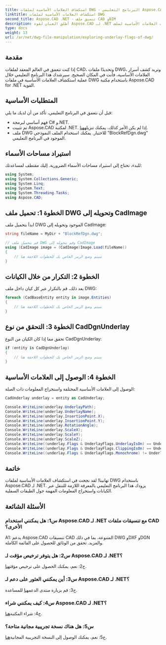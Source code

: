 ```yaml
---
title: استكشاف العلامات الأساسية لملفات DWG - البرنامج التعليمي Aspose.CAD
linktitle: استكشاف العلامات الأساسية لملفات DWG
second_title: Aspose.CAD .NET - تنسيق ملف CAD وBIM
description: أطلق العنان لقوة Aspose.CAD لـ .NET في استكشاف العلامات الأساسية لملف DWG. اتبع دليلنا خطوة بخطوة.
type: docs
weight: 13
url: /ar/net/dwg-file-manipulation/exploring-underlay-flags-of-dwg/
---
```

## مقدمة

إذا كنت تتعمق في العالم المعقد لملفات CAD، وتحديدًا ملفات DWG، وتريد كشف أسرار العلامات الأساسية، فأنت في المكان الصحيح. سيرشدك هذا البرنامج التعليمي خلال عملية استكشاف العلامات الأساسية في ملفات DWG باستخدام مكتبة Aspose.CAD for .NET القوية.

## المتطلبات الأساسية

قبل أن نتعمق في البرنامج التعليمي، تأكد من أن لديك ما يلي:

- فهم أساسي لبرمجة C# و.NET.
-  تم تثبيت Aspose.CAD لمكتبة .NET. إذا لم يكن الأمر كذلك، يمكنك تنزيله[هنا](https://releases.aspose.com/cad/net/).
- ملف DWG للاختبار. يمكنك استخدام الملف النموذجي "BlockRefDgn.dwg" الموجود في البرنامج التعليمي.

## استيراد مساحات الأسماء

للبدء، تحتاج إلى استيراد مساحات الأسماء الضرورية. إليك مقتطف لمساعدتك:

```csharp
using System;
using System.Collections.Generic;
using System.Linq;
using System.Text;
using System.Threading.Tasks;
using Aspose.CAD;

```

## الخطوة 1: تحميل ملف DWG وتحويله إلى CadImage

ابدأ بتحميل ملف DWG الموجود وتحويله إلى CadImage:

```csharp
string fileName = MyDir + "BlockRefDgn.dwg";

// قم بتحميل ملف DWG وقم بتحويله إلى CadImage
using (CadImage image = (CadImage)Image.Load(fileName))
{
    // سيتم وضع الرمز الخاص بك للخطوات اللاحقة هنا
}
```

## الخطوة 2: التكرار من خلال الكيانات

بعد ذلك، قم بالتكرار عبر كل كيان داخل ملف DWG:

```csharp
foreach (CadBaseEntity entity in image.Entities)
{
    // سيتم وضع الرمز الخاص بك للخطوات اللاحقة هنا
}
```

## الخطوة 3: التحقق من نوع CadDgnUnderlay

تحقق مما إذا كان الكيان من النوع CadDgnUnderlay:

```csharp
if (entity is CadDgnUnderlay)
{
    // سيتم وضع الرمز الخاص بك للخطوات اللاحقة هنا
}
```

## الخطوة 4: الوصول إلى العلامات الأساسية

الوصول إلى العلامات الأساسية المختلفة واستخراج المعلومات ذات الصلة:

```csharp
CadUnderlay underlay = entity as CadUnderlay;

Console.WriteLine(underlay.UnderlayPath);
Console.WriteLine(underlay.UnderlayName);
Console.WriteLine(underlay.InsertionPoint.X);
Console.WriteLine(underlay.InsertionPoint.Y);
Console.WriteLine(underlay.RotationAngle);
Console.WriteLine(underlay.ScaleX);
Console.WriteLine(underlay.ScaleY);
Console.WriteLine(underlay.ScaleZ);
Console.WriteLine((underlay.Flags & UnderlayFlags.UnderlayIsOn) == UnderlayFlags.UnderlayIsOn);
Console.WriteLine((underlay.Flags & UnderlayFlags.ClippingIsOn) == UnderlayFlags.ClippingIsOn);
Console.WriteLine((underlay.Flags & UnderlayFlags.Monochrome) != UnderlayFlags.Monochrome);
```

## خاتمة

تهانينا! لقد نجحت في استكشاف العلامات الأساسية لملفات DWG باستخدام Aspose.CAD لـ .NET. يزودك هذا البرنامج التعليمي بالمعرفة اللازمة للتنقل عبر الكيانات واستخراج المعلومات المهمة حول الطبقات السفلية.

## الأسئلة الشائعة

### س1: هل يمكنني استخدام Aspose.CAD لـ .NET مع تنسيقات ملفات CAD الأخرى؟

A1: يدعم Aspose.CAD تنسيقات CAD المتنوعة، بما في ذلك DWG وDXF وDGN والمزيد. تحقق من الوثائق للحصول على القائمة الكاملة.

### س2: هل يتوفر ترخيص مؤقت لـ Aspose.CAD لـ .NET؟

 ج2: نعم، يمكنك الحصول على ترخيص مؤقت[هنا](https://purchase.aspose.com/temporary-license/).

### س3: أين يمكنني العثور على دعم لـ Aspose.CAD لـ .NET؟

 ج3: قم بزيارة منتدى الدعم[هنا](https://forum.aspose.com/c/cad/19) للمساعدة.

### س4: كيف يمكنني شراء Aspose.CAD لـ .NET؟

ج4: شراء المكتبة[هنا](https://purchase.aspose.com/buy).

### س5: هل هناك نسخة تجريبية مجانية متاحة؟

 ج5: نعم، يمكنك الوصول إلى النسخة التجريبية المجانية[هنا](https://releases.aspose.com/).
